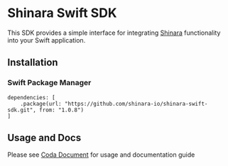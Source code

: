 # Shinara Swift SDK

This SDK provides a simple interface for integrating [Shinara](https://shinara.io/) functionality into your Swift application.

## Installation

### Swift Package Manager

```
dependencies: [
    .package(url: "https://github.com/shinara-io/shinara-swift-sdk.git", from: "1.0.8")
]
```

## Usage and Docs

Please see [Coda Document](https://coda.io/@shinara/shinara-swift-sdk) for usage and documentation guide

